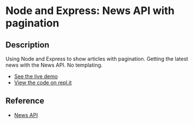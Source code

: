# Node and Express: News API with pagination

## Description
Using Node and Express to show articles with pagination. Getting the latest news with the News API. No templating.

+ [See the live demo](https://Express-News-API-with-pagination-no-templating--rjlevy.repl.co/?target=_blank)
+ [View the code on repl.it](https://repl.it/@rjlevy/Express-News-API-with-pagination-no-templating)

## Reference
+ [News API](https://newsapi.org)
